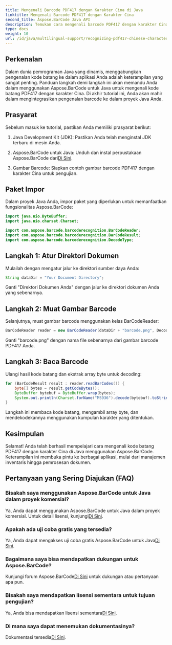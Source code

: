 ```yaml
---
title: Mengenali Barcode PDF417 dengan Karakter Cina di Java
linktitle: Mengenali Barcode PDF417 dengan Karakter Cina
second_title: Aspose.BarCode Java API
description: Temukan cara mengenali barcode PDF417 dengan karakter Cina di Java menggunakan Aspose.BarCode. Ikuti tutorial komprehensif kami untuk integrasi yang lancar.
type: docs
weight: 10
url: /id/java/multilingual-support/recognizing-pdf417-chinese-characters/
---
```


## Perkenalan

Dalam dunia pemrograman Java yang dinamis, menggabungkan pengenalan kode batang ke dalam aplikasi Anda adalah keterampilan yang sangat penting. Panduan langkah demi langkah ini akan memandu Anda dalam menggunakan Aspose.BarCode untuk Java untuk mengenali kode batang PDF417 dengan karakter Cina. Di akhir tutorial ini, Anda akan mahir dalam mengintegrasikan pengenalan barcode ke dalam proyek Java Anda.

## Prasyarat

Sebelum masuk ke tutorial, pastikan Anda memiliki prasyarat berikut:

1. Java Development Kit (JDK): Pastikan Anda telah menginstal JDK terbaru di mesin Anda.

2.  Aspose.BarCode untuk Java: Unduh dan instal perpustakaan Aspose.BarCode dari[Di Sini](https://releases.aspose.com/barcode/java/).

3. Gambar Barcode: Siapkan contoh gambar barcode PDF417 dengan karakter Cina untuk pengujian.

## Paket Impor

Dalam proyek Java Anda, impor paket yang diperlukan untuk memanfaatkan fungsionalitas Aspose.BarCode:

```java
import java.nio.ByteBuffer;
import java.nio.charset.Charset;

import com.aspose.barcode.barcoderecognition.BarCodeReader;
import com.aspose.barcode.barcoderecognition.BarCodeResult;
import com.aspose.barcode.barcoderecognition.DecodeType;
```

## Langkah 1: Atur Direktori Dokumen

Mulailah dengan mengatur jalur ke direktori sumber daya Anda:

```java
String dataDir = "Your Document Directory";
```

Ganti "Direktori Dokumen Anda" dengan jalur ke direktori dokumen Anda yang sebenarnya.

## Langkah 2: Muat Gambar Barcode

Selanjutnya, muat gambar barcode menggunakan kelas BarCodeReader:

```java
BarCodeReader reader = new BarCodeReader(dataDir + "barcode.png", DecodeType.PDF_417);
```

Ganti "barcode.png" dengan nama file sebenarnya dari gambar barcode PDF417 Anda.

## Langkah 3: Baca Barcode

Ulangi hasil kode batang dan ekstrak array byte untuk decoding:

```java
for (BarCodeResult result : reader.readBarCodes()) {
    byte[] bytes = result.getCodeBytes();
    ByteBuffer bytebuf = ByteBuffer.wrap(bytes);
    System.out.println(Charset.forName("MS936").decode(bytebuf).toString());
}
```

Langkah ini membaca kode batang, mengambil array byte, dan mendekodekannya menggunakan kumpulan karakter yang ditentukan.

## Kesimpulan

Selamat! Anda telah berhasil mempelajari cara mengenali kode batang PDF417 dengan karakter Cina di Java menggunakan Aspose.BarCode. Keterampilan ini membuka pintu ke berbagai aplikasi, mulai dari manajemen inventaris hingga pemrosesan dokumen.

## Pertanyaan yang Sering Diajukan (FAQ)

### Bisakah saya menggunakan Aspose.BarCode untuk Java dalam proyek komersial?
 Ya, Anda dapat menggunakan Aspose.BarCode untuk Java dalam proyek komersial. Untuk detail lisensi, kunjungi[Di Sini](https://purchase.aspose.com/buy).

### Apakah ada uji coba gratis yang tersedia?
 Ya, Anda dapat mengakses uji coba gratis Aspose.BarCode untuk Java[Di Sini](https://releases.aspose.com/).

### Bagaimana saya bisa mendapatkan dukungan untuk Aspose.BarCode?
 Kunjungi forum Aspose.BarCode[Di Sini](https://forum.aspose.com/c/barcode/13) untuk dukungan atau pertanyaan apa pun.

### Bisakah saya mendapatkan lisensi sementara untuk tujuan pengujian?
Ya, Anda bisa mendapatkan lisensi sementara[Di Sini](https://purchase.aspose.com/temporary-license/).

### Di mana saya dapat menemukan dokumentasinya?
 Dokumentasi tersedia[Di Sini](https://reference.aspose.com/barcode/java/).
